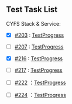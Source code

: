 ## Test Task List

CYFS Stack & Service:

- [x]  [#203](https://github.com/buckyos/CYFS/issues/203) : [TestProgress]()
- [ ]  [#207](https://github.com/buckyos/CYFS/issues/207) : [TestProgress]()
- [x]  [#216](https://github.com/buckyos/CYFS/issues/216) : [TestProgress]()
- [ ]  [#217](https://github.com/buckyos/CYFS/issues/217) : [TestProgress]()
- [ ]  [#222](https://github.com/buckyos/CYFS/issues/222) ：[TestProgress]() 
- [ ]  [#224](https://github.com/buckyos/CYFS/issues/224) ：[TestProgress]()

